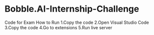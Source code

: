 # Bobble.AI-Internship-Challenge
Code for Exam
How to Run
1.Copy the code
2.Open Visual Studio Code
3.Copy the code 
4.Go to extensions
5.Run live server 
